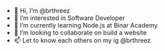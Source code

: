 - 👋 Hi, I’m @brthreez
- 👀 I’m interested in Software Developer
- 🌱 I’m currently learning Node.js at Binar Academy 
- 💞️ I’m looking to collaborate on build a website
- 📫 Let to know each others on my ig @brthreez

<!---
brthreez/brthreez is a ✨ special ✨ repository because its `README.md` (this file) appears on your GitHub profile.
You can click the Preview link to take a look at your changes.
--->
